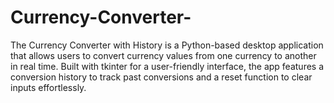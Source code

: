 # Currency-Converter-
The Currency Converter with History is a Python-based desktop application that allows users to convert currency values from one currency to another in real time. Built with tkinter for a user-friendly interface, the app features a conversion history to track past conversions and a reset function to clear inputs effortlessly.
